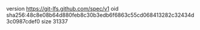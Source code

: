 version https://git-lfs.github.com/spec/v1
oid sha256:48c8e08b64d880feb8c30b3edb6f6863c55cd068413282c32434d3c0987cdef0
size 31337
